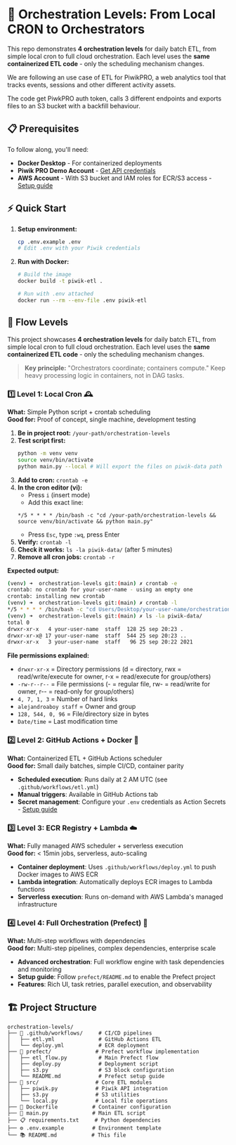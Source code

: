 # 🧭 Orchestration Levels: From Local CRON to Orchestrators

This repo demonstrates **4 orchestration levels** for daily batch ETL, from simple local cron to full cloud orchestration. Each level uses the **same containerized ETL code** - only the scheduling mechanism changes.

We are following an use case of ETL for PiwikPRO, a web analytics tool that tracks events, sessions and other different activity assets.

The code get PiwkPRO auth token, calls 3 different endpoints and exports files to an S3 bucket with a backfill behaviour.

## 📋 Prerequisites

To follow along, you'll need:

- **Docker Desktop** - For containerized deployments
- **Piwik PRO Demo Account** - [Get API credentials](https://help.piwik.pro/support/questions/generate-api-credentials/)
- **AWS Account** - With S3 bucket and IAM roles for ECR/S3 access - [Setup guide](https://docs.aws.amazon.com/AmazonECR/latest/userguide/image-push-iam.html)

## ⚡ Quick Start

1. **Setup environment:**
   ```bash
   cp .env.example .env
   # Edit .env with your Piwik credentials
   ```

2. **Run with Docker:**
   ```bash
   # Build the image
   docker build -t piwik-etl .
   
   # Run with .env attached
   docker run --rm --env-file .env piwik-etl
   ```

## 🎯 Flow Levels

This project showcases **4 orchestration levels** for daily batch ETL, from simple local cron to full cloud orchestration. Each level uses the **same containerized ETL code** - only the scheduling mechanism changes.

> **Key principle:** "Orchestrators coordinate; containers compute." Keep heavy processing logic in containers, not in DAG tasks.

### 1️⃣ Level 1: Local Cron 🕰️
**What:** Simple Python script + crontab scheduling  
**Good for:** Proof of concept, single machine, development testing

1. **Be in project root:** `/your-path/orchestration-levels`
2. **Test script first:** 
   ```bash
   python -m venv venv
   source venv/bin/activate
   python main.py --local # Will export the files on piwik-data path
   ```
3. **Add to cron:** `crontab -e`
4. **In the cron editor (vi):**
   - Press `i` (insert mode)
   - Add this exact line:
   ```
   */5 * * * * /bin/bash -c "cd /your-path/orchestration-levels && source venv/bin/activate && python main.py"
   ```
   - Press `Esc`, type `:wq`, press Enter
5. **Verify:** `crontab -l`
6. **Check it works:** `ls -la piwik-data/` (after 5 minutes)
7. **Remove all cron jobs:** `crontab -r`

**Expected output:**

```bash
(venv) ➜  orchestration-levels git:(main) ✗ crontab -e
crontab: no crontab for your-user-name - using an empty one
crontab: installing new crontab
(venv) ➜  orchestration-levels git:(main) ✗ crontab -l
*/5 * * * * /bin/bash -c "cd Users/Desktop/your-user-name/orchestration-levels && source venv/bin/ activate && python main.py"
(venv) ➜  orchestration-levels git:(main) ✗ ls -la piwik-data/
total 0
drwxr-xr-x   4 your-user-name  staff  128 25 sep 20:23 .
drwxr-xr-x@ 17 your-user-name  staff  544 25 sep 20:23 ..
drwxr-xr-x   3 your-user-name  staff   96 25 sep 20:22 2021
```

**File permissions explained:**

- `drwxr-xr-x` = Directory permissions (d = directory, rwx = read/write/execute for owner, r-x = read/execute for group/others)
- `-rw-r--r--` = File permissions (- = regular file, rw- = read/write for owner, r-- = read-only for group/others)
- `4, 7, 1, 3` = Number of hard links
- `alejandroaboy staff` = Owner and group
- `128, 544, 0, 96` = File/directory size in bytes
- `Date/time` = Last modification time

### 2️⃣ Level 2: GitHub Actions + Docker 🐙
**What:** Containerized ETL + GitHub Actions scheduler  
**Good for:** Small daily batches, simple CI/CD, container parity

- **Scheduled execution**: Runs daily at 2 AM UTC (see `.github/workflows/etl.yml`)
- **Manual triggers**: Available in GitHub Actions tab
- **Secret management**: Configure your `.env` credentials as Action Secrets - [Setup guide](https://docs.github.com/en/actions/how-tos/write-workflows/choose-what-workflows-do/use-secrets)

### 3️⃣ Level 3: ECR Registry + Lambda ☁️
**What:** Fully managed AWS scheduler + serverless execution  
**Good for:** < 15min jobs, serverless, auto-scaling

- **Container deployment**: Uses `.github/workflows/deploy.yml` to push Docker images to AWS ECR
- **Lambda integration**: Automatically deploys ECR images to Lambda functions
- **Serverless execution**: Runs on-demand with AWS Lambda's managed infrastructure

### 4️⃣ Level 4: Full Orchestration (Prefect) 🎯
**What:** Multi-step workflows with dependencies  
**Good for:** Multi-step pipelines, complex dependencies, enterprise scale

- **Advanced orchestration**: Full workflow engine with task dependencies and monitoring
- **Setup guide**: Follow `prefect/README.md` to enable the Prefect project
- **Features**: Rich UI, task retries, parallel execution, and observability

## 🏗️ Project Structure

```
orchestration-levels/
├── 📁 .github/workflows/     # CI/CD pipelines
│   ├── etl.yml              # GitHub Actions ETL
│   └── deploy.yml           # ECR deployment
├── 📁 prefect/              # Prefect workflow implementation
│   ├── etl_flow.py          # Main Prefect flow
│   ├── deploy.py            # Deployment script
│   ├── s3.py                # S3 block configuration
│   └── README.md            # Prefect setup guide
├── 📁 src/                  # Core ETL modules
│   ├── piwik.py            # Piwik API integration
│   ├── s3.py               # S3 utilities
│   └── local.py            # Local file operations
├── 🐳 Dockerfile           # Container configuration
├── 📝 main.py              # Main ETL script
├── 📋 requirements.txt     # Python dependencies
├── ⚙️ .env.example         # Environment template
└── 📚 README.md           # This file
```